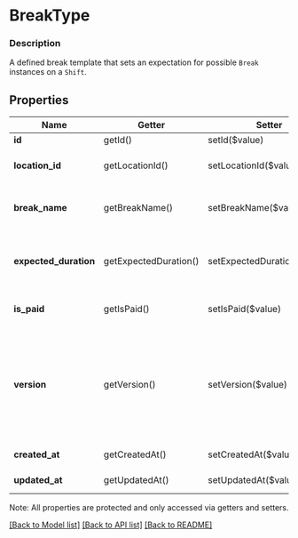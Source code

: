 # BreakType

### Description

A defined break template that sets an expectation for possible `Break`  instances on a `Shift`.

## Properties
Name | Getter | Setter | Type | Description | Notes
------------ | ------------- | ------------- | ------------- | ------------- | -------------
**id** | getId() | setId($value) | **string** | UUID for this object. | [optional] 
**location_id** | getLocationId() | setLocationId($value) | **string** | The ID of the business location this type of break applies to. | 
**break_name** | getBreakName() | setBreakName($value) | **string** | A human-readable name for this type of break. Will be displayed to employees in Square products. | 
**expected_duration** | getExpectedDuration() | setExpectedDuration($value) | **string** | Format: RFC-3339 P[n]Y[n]M[n]DT[n]H[n]M[n]S. The expected length of this break. Precision below minutes is truncated. | 
**is_paid** | getIsPaid() | setIsPaid($value) | **bool** | Whether this break counts towards time worked for compensation purposes. | 
**version** | getVersion() | setVersion($value) | **int** | Used for resolving concurrency issues; request will fail if version provided does not match server version at time of request. If a value is not provided, Square&#39;s servers execute a \&quot;blind\&quot; write; potentially  overwriting another writer&#39;s data. | [optional] 
**created_at** | getCreatedAt() | setCreatedAt($value) | **string** | A read-only timestamp in RFC 3339 format. | [optional] 
**updated_at** | getUpdatedAt() | setUpdatedAt($value) | **string** | A read-only timestamp in RFC 3339 format. | [optional] 

Note: All properties are protected and only accessed via getters and setters.

[[Back to Model list]](../../README.md#documentation-for-models) [[Back to API list]](../../README.md#documentation-for-api-endpoints) [[Back to README]](../../README.md)

